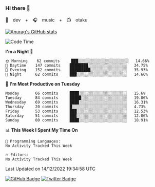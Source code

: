 ### Hi there 👋

🚀　dev　+　🎧　music　+　📺　otaku


[![Anurag's GitHub stats](https://github-readme-stats.vercel.app/api?username=koheitasaka&count_private=true&show_icons=true&theme=monokai)](https://github.com/koheitasaka/github-readme-stats)

<!--START_SECTION:waka-->
![Code Time](http://img.shields.io/badge/Code%20Time-1%2C161%20hrs%2023%20mins-blue)

**I'm a Night 🦉** 

```text
🌞 Morning    62 commits     ███░░░░░░░░░░░░░░░░░░░░░░   14.66% 
🌆 Daytime    147 commits    ████████░░░░░░░░░░░░░░░░░   34.75% 
🌃 Evening    152 commits    █████████░░░░░░░░░░░░░░░░   35.93% 
🌙 Night      62 commits     ███░░░░░░░░░░░░░░░░░░░░░░   14.66%

```
📅 **I'm Most Productive on Tuesday** 

```text
Monday       66 commits     ████░░░░░░░░░░░░░░░░░░░░░   15.6% 
Tuesday      84 commits     █████░░░░░░░░░░░░░░░░░░░░   19.86% 
Wednesday    69 commits     ████░░░░░░░░░░░░░░░░░░░░░   16.31% 
Thursday     20 commits     █░░░░░░░░░░░░░░░░░░░░░░░░   4.73% 
Friday       53 commits     ███░░░░░░░░░░░░░░░░░░░░░░   12.53% 
Saturday     51 commits     ███░░░░░░░░░░░░░░░░░░░░░░   12.06% 
Sunday       80 commits     ████░░░░░░░░░░░░░░░░░░░░░   18.91%

```


📊 **This Week I Spent My Time On** 

```text
💬 Programming Languages: 
No Activity Tracked This Week

🔥 Editors: 
No Activity Tracked This Week

```


 Last Updated on 14/12/2022 19:34:58 UTC
<!--END_SECTION:waka-->

[![GitHub Badge](https://img.shields.io/badge/GitHub-100000?style=for-the-badge&logo=github&logoColor=white)](https://github.com/koheitasaka)
[![Twitter Badge](https://img.shields.io/badge/Twitter-1DA1F2?style=for-the-badge&logo=twitter&logoColor=white)](https://twitter.com/sleep_asleep_)
